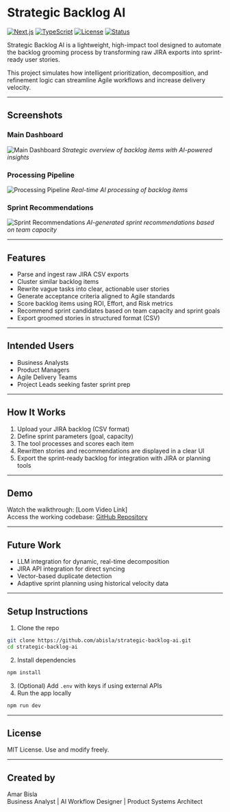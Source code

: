 # Strategic Backlog AI

[![Next.js](https://img.shields.io/badge/Next.js-14.0.3-black?style=for-the-badge&logo=next.js)](https://nextjs.org/)
[![TypeScript](https://img.shields.io/badge/TypeScript-5.0.0-blue?style=for-the-badge&logo=typescript)](https://www.typescriptlang.org/)
[![License](https://img.shields.io/badge/License-MIT-green?style=for-the-badge)](LICENSE)
[![Status](https://img.shields.io/badge/Status-Development-yellow?style=for-the-badge)]()

Strategic Backlog AI is a lightweight, high-impact tool designed to automate the backlog grooming process by transforming raw JIRA exports into sprint-ready user stories.

This project simulates how intelligent prioritization, decomposition, and refinement logic can streamline Agile workflows and increase delivery velocity.

---

## Screenshots

### Main Dashboard
![Main Dashboard](![c1](https://github.com/user-attachments/assets/c475fcdd-5893-4305-95ff-cb3fd9e542e6))
*Strategic overview of backlog items with AI-powered insights*

### Processing Pipeline
![Processing Pipeline](![c2](https://github.com/user-attachments/assets/e8b6b944-c39a-41a5-a07a-218ce65ca3df))
*Real-time AI processing of backlog items*

### Sprint Recommendations
![Sprint Recommendations](![c3](https://github.com/user-attachments/assets/8afed855-7412-481b-89b0-6400d9b0784c))
*AI-generated sprint recommendations based on team capacity*

---

## Features

- Parse and ingest raw JIRA CSV exports
- Cluster similar backlog items
- Rewrite vague tasks into clear, actionable user stories
- Generate acceptance criteria aligned to Agile standards
- Score backlog items using ROI, Effort, and Risk metrics
- Recommend sprint candidates based on team capacity and sprint goals
- Export groomed stories in structured format (CSV)

---

## Intended Users

- Business Analysts  
- Product Managers  
- Agile Delivery Teams  
- Project Leads seeking faster sprint prep

---

## How It Works

1. Upload your JIRA backlog (CSV format)
2. Define sprint parameters (goal, capacity)
3. The tool processes and scores each item
4. Rewritten stories and recommendations are displayed in a clear UI
5. Export the sprint-ready backlog for integration with JIRA or planning tools

---

## Demo

Watch the walkthrough: [Loom Video Link]  
Access the working codebase: [GitHub Repository](https://github.com/abisla/strategic-backlog-ai)

---

## Future Work

- LLM integration for dynamic, real-time decomposition
- JIRA API integration for direct syncing
- Vector-based duplicate detection
- Adaptive sprint planning using historical velocity data

---

## Setup Instructions

1. Clone the repo  
```bash
git clone https://github.com/abisla/strategic-backlog-ai.git
cd strategic-backlog-ai
```

2. Install dependencies  
```bash
npm install
```

3. (Optional) Add `.env` with keys if using external APIs  
4. Run the app locally  
```bash
npm run dev
```

---

## License

MIT License. Use and modify freely.

---

## Created by

Amar Bisla  
Business Analyst | AI Workflow Designer | Product Systems Architect 
